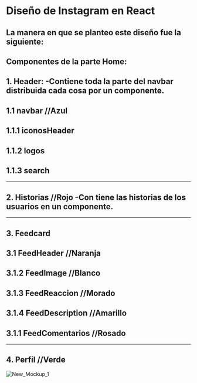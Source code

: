 # Diseño de Instagram en React
## La manera en que se planteo este diseño fue la siguiente:
## Componentes de la parte Home:

## 1. Header: -Contiene toda la parte del navbar distribuida cada cosa por un componente.        
## 1.1 navbar //Azul              
## 1.1.1 iconosHeader   
## 1.1.2 logos            
## 1.1.3 search         
**********************
## 2. Historias //Rojo  -Con tiene las historias de los usuarios en un componente.
**********************
## 3. Feedcard
## 3.1 FeedHeader //Naranja 
## 3.1.2 FeedImage //Blanco
## 3.1.3 FeedReaccion //Morado 
## 3.1.4 FeedDescription //Amarillo
## 3.1.1 FeedComentarios //Rosado
**********************
## 4. Perfil //Verde

![New_Mockup_1](https://user-images.githubusercontent.com/61366649/143068743-37402181-ed65-492f-8780-17c9f978083b.png)


